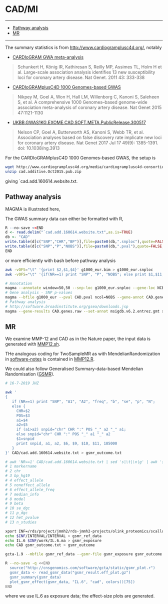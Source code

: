 # CAD/MI

---
* [Pathway analysis](https://github.com/jinghuazhao/Omics-analysis/tree/master/CAD#pathway-analysis)
* [MR](https://github.com/jinghuazhao/Omics-analysis/tree/master/CAD#mr)
---

The summary statistics is from http://www.cardiogramplusc4d.org/, notably
* [CARDIoGRAM GWA meta-analysis](http://www.cardiogramplusc4d.org/media/cardiogramplusc4d-consortium/data-downloads/cardiogram_gwas_results.zip)

> Schunkert H, König IR, Kathiresan S, Reilly MP, Assimes TL, Holm H et al. Large-scale association analysis identifies 13 new susceptibility loci for coronary artery disease. Nat Genet. 2011 43: 333-338

* [CARDIoGRAMplusC4D 1000 Genomes-based GWAS](http://www.cardiogramplusc4d.org/media/cardiogramplusc4d-consortium/data-downloads/cad.additive.Oct2015.pub.zip)

> Nikpey M, Goel A, Won H, Hall LM, Willenborg C, Kanoni S, Saleheen S, et al. A comprehensive 1000 Genomes–based genome-wide association meta-analysis of coronary artery disease. Nat Genet 2015 47:1121-1130

* [UKBB.GWAS1KG.EXOME.CAD.SOFT.META.PublicRelease.300517](http://www.cardiogramplusc4d.org/media/cardiogramplusc4d-consortium/data-downloads/UKBB.GWAS1KG.EXOME.CAD.SOFT.META.PublicRelease.300517.txt.gz)

> Nelson CP, Goel A, Butterworth AS, Kanoni S, Webb TR, et al. Association analyses based on false discovery rate implicate new loci for coronary artery disease. Nat Genet 2017 Jul 17 49(9): 1385-1391. doi: 10.1038/ng.3913

For the CARDIoGRAMplusC4D 1000 Genomes-based GWAS, the setup is
```bash
wget http://www.cardiogramplusc4d.org/media/cardiogramplusc4d-consortium/data-downloads/cad.additive.Oct2015.pub.zip
unzip cad.additive.Oct2015.pub.zip
```
giving `cad.add.160614.website.txt.

## Pathway analysis

MAGMA is illustrated here,

The GWAS summary data can either be formatted with R,
```r
R --no-save <<END
d <- read.delim("`cad.add.160614.website.txt",as.is=TRUE)
db <- "CAD"
write.table(d[c("SNP","CHR","BP")],file=paste0(db,".snploc"),quote=FALSE,row.name=FALSE,col.names=FALSE,sep="\t")
write.table(d[c("SNP","P","NOBS")],file=paste0(db,".pval"),quote=FALSE,row.name=FALSE,sep="\t")
END
```
or more efficiently with bash before pathway analysis
```bash
awk -vOFS="\t" '{print $2,$1,$4}' g1000_eur.bim > g1000_eur.snploc
awk -vOFS="\t" '{if(NR==1) print "SNP", "P", "NOBS"; else print $1,$11,1000}' `cad.add.160614.website.txt > CAD.pval

# Annotation
magma --annotate window=50,50 --snp-loc g1000_eur.snploc --gene-loc NCBI37.3.gene.loc --out CAD
# Gene analysis - SNP p-values
magma --bfile g1000_eur --pval CAD.pval ncol=NOBS --gene-annot CAD.genes.annot --out CAD
# Pathway analysis
# http://software.broadinstitute.org/gsea/downloads.jsp
magma --gene-results CAD.genes.raw --set-annot msigdb.v6.2.entrez.gmt self-contained --model fwer --out CAD
```

## MR

We examine MMP-12 and CAD as in the Nature paper, the input data is generated with [MMP12.sh](MMP12.sh).

THe analogous coding for TwoSampleMR as with MendelianRandomization in [software-notes](https://github.com/jinghuazhao/software-notes)
is contained in [MMP12.R](MMP12.R).

We could also follow Generalised Summary-data-based Mendelian Randomisation ([GSMR](http://cnsgenomics.com/software/gcta/#Mendelianrandomisation)).
```bash
# 16-7-2019 JHZ

awk '
{
   if (NR==1) print "SNP", "A1", "A2", "freq", "b", "se", "p", "N";
   else {
     CHR=$2
     POS=$3
     a1=$4
     a2=$5
     if (a1>a2) snpid="chr" CHR ":" POS "_" a2 "_" a1;
     else snpid="chr" CHR ":" POS "_" a1 "_" a2
     $1=snpid
     print snpid, a1, a2, $6, $9, $10, $11, 185000
   }
}' CAD/cad.add.160614.website.txt > gsmr_outcome.txt

# awk 'NR==1' CAD/cad.add.160614.website.txt | sed 's|\t|\n|g' | awk '{print "# " NR, $1}'
# 1 markername
# 2 chr
# 3 bp_hg19
# 4 effect_allele
# 5 noneffect_allele
# 6 effect_allele_freq
# 7 median_info
# 8 model
# 9 beta
# 10 se_dgc
# 11 p_dgc
# 12 het_pvalue
# 13 n_studies

xport INF=/rds/project/jmmh2/rds-jmmh2-projects/olink_proteomics/scallop/INF
echo $INF/INTERVAL/INTERVAL > gsmr_ref_data
echo IL.6 $INF/work/IL.6.ma > gsmr_exposure
echo CAD gsmr_outcome.txt > gsmr_outcome

gcta-1.9 --mbfile gsmr_ref_data --gsmr-file gsmr_exposure gsmr_outcome --gsmr-direction 0 --out gsmr_result

R --no-save -q <<END
  source("http://cnsgenomics.com/software/gcta/static/gsmr_plot.r")
  gsmr_data <- read_gsmr_data("gsmr_result.eff_plot.gz")
  gsmr_summary(gsmr_data)
  plot_gsmr_effect(gsmr_data, "IL.6", "cad", colors()[75])
END
```
where we use IL.6 as exposure data; the effect-size plots are generated.
